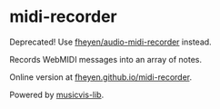 # midi-recorder

Deprecated! Use [fheyen/audio-midi-recorder](https://github.com/fheyen/audio-midi-recorder) instead.

Records WebMIDI messages into an array of notes.

Online version at [fheyen.github.io/midi-recorder](https://fheyen.github.io/midi-recorder/).

Powered by [musicvis-lib](https://github.com/fheyen/musicvis-lib).
